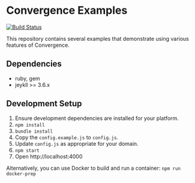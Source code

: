
# Convergence Examples

[![Build Status](https://travis-ci.org/convergencelabs/javascript-examples.svg?branch=master)](https://travis-ci.org/convergencelabs/javascript-examples)

This repository contains several examples that demonstrate using various features of Convergence.

## Dependencies

 * ruby, gem
 * jeykll >= 3.6.x

## Development Setup

 1. Ensure development dependencies are installed for your platform.
 1. `npm install`
 1. `bundle install`
 1. Copy the `config.example.js` to `config.js`.
 1. Update `config.js` as appropriate for your domain. 
 1. `npm start`
 1. Open http://localhost:4000

Alternatively, you can use Docker to build and run a container: `npm run docker-prep`